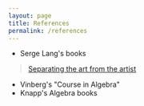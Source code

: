 ```yaml
---
layout: page 
title: References 
permalink: /references
---
```


* Serge Lang's books   
>[Separating the art from the artist](http://recursed.blogspot.com/2006/09/countering-hiv-denialism-letter-ams.html?m=1)
* Vinberg's "Course in Algebra" 
* Knapp's Algebra books
